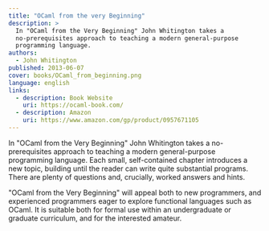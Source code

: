 ```yaml
---
title: "OCaml from the very Beginning"
description: >
  In "OCaml from the Very Beginning" John Whitington takes a
  no-prerequisites approach to teaching a modern general-purpose
  programming language.
authors:
  - John Whitington
published: 2013-06-07 
cover: books/OCaml_from_beginning.png
language: english
links:
  - description: Book Website
    uri: https://ocaml-book.com/
  - description: Amazon
    uri: https://www.amazon.com/gp/product/0957671105
---
```


In "OCaml from the Very Beginning" John Whitington takes a
no-prerequisites approach to teaching a modern general-purpose
programming language. Each small, self-contained chapter introduces a
new topic, building until the reader can write quite substantial
programs. There are plenty of questions and, crucially, worked answers
and hints.

"OCaml from the Very Beginning" will appeal both to new programmers, and experienced programmers eager to explore functional languages such as OCaml. It is suitable both for formal use within an undergraduate or graduate curriculum, and for the interested amateur.
